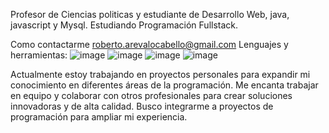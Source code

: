 Profesor de Ciencias politicas y estudiante de Desarrollo Web, java, javascript y  Mysql.
Estudiando Programación Fullstack.

Como contactarme roberto.arevalocabello@gmail.com
Lenguajes y herramientas:
![image](https://github.com/Are851/Are851/assets/128761582/9d0dc86f-c0c9-4804-8f61-d3d6706a1870)
![image](https://github.com/Are851/Are851/assets/128761582/db5da7a9-90bf-4b0c-bcec-8224a9aafd56)
![image](https://github.com/Are851/Are851/assets/128761582/9345790b-bc99-4c5f-8fbc-1222c1154bdd)
![image](https://github.com/Are851/Are851/assets/128761582/35640a75-7291-4733-8ff9-53ca3cfbdc42)

Actualmente estoy trabajando en proyectos personales para expandir mi conocimiento en diferentes áreas de la programación.
Me encanta trabajar en equipo y colaborar con otros profesionales para crear soluciones innovadoras y de alta calidad. 
Busco integrarme a proyectos de programación para ampliar mi experiencia.
